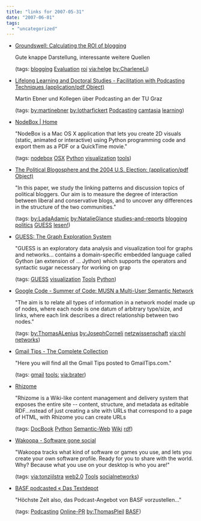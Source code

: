 ```yaml
---
title: "links for 2007-05-31"
date: "2007-06-01"
tags: 
  - "uncategorized"
---
```


- [Groundswell: Calculating the ROI of blogging](http://blogs.forrester.com/charleneli/2006/10/calculating_the.html)
    
    Gute knappe Darstellung, interessante weitere Quellen
    
    (tags: [blogging](http://del.icio.us/heinzwittenbrink/blogging) [Evaluation](http://del.icio.us/heinzwittenbrink/Evaluation) [roi](http://del.icio.us/heinzwittenbrink/roi) [via:helge](http://del.icio.us/heinzwittenbrink/via:helge) [by:CharleneLi](http://del.icio.us/heinzwittenbrink/by:CharleneLi))
    
- [Lifelong Learning and Doctoral Studies - Facilitation with Podcasting Techniques (application/pdf Object)](http://lamp.tu-graz.ac.at/~i203/ebner/publication/07_mipro.pdf)
    
    Martin Ebner und Kollegen über Podcasting an der TU Graz
    
    (tags: [by:martinebner](http://del.icio.us/heinzwittenbrink/by:martinebner) [by:lotharfickert](http://del.icio.us/heinzwittenbrink/by:lotharfickert) [Podcasting](http://del.icio.us/heinzwittenbrink/Podcasting) [camtasia](http://del.icio.us/heinzwittenbrink/camtasia) [learning](http://del.icio.us/heinzwittenbrink/learning))
    
- [NodeBox | Home](http://nodebox.net/code/index.php/Home)
    
    "NodeBox is a Mac OS X application that lets you create 2D visuals (static, animated or interactive) using Python programming code and export them as a PDF or a QuickTime movie."
    
    (tags: [nodebox](http://del.icio.us/heinzwittenbrink/nodebox) [OSX](http://del.icio.us/heinzwittenbrink/OSX) [Python](http://del.icio.us/heinzwittenbrink/Python) [visualization](http://del.icio.us/heinzwittenbrink/visualization) [tools](http://del.icio.us/heinzwittenbrink/tools))
    
- [The Political Blogosphere and the 2004 U.S. Election: (application/pdf Object)](http://www.blogpulse.com/papers/2005/AdamicGlanceBlogWWW.pdf)
    
    "In this paper, we study the linking patterns and discussion topics of political bloggers. Our aim is to measure the degree of interaction between liberal and conservative blogs, and to uncover any differences in the structure of the two communities."
    
    (tags: [by:LadaAdamic](http://del.icio.us/heinzwittenbrink/by:LadaAdamic) [by:NatalieGlance](http://del.icio.us/heinzwittenbrink/by:NatalieGlance) [studies-and-reports](http://del.icio.us/heinzwittenbrink/studies-and-reports) [blogging](http://del.icio.us/heinzwittenbrink/blogging) [politics](http://del.icio.us/heinzwittenbrink/politics) [GUESS](http://del.icio.us/heinzwittenbrink/GUESS) [lesen!](http://del.icio.us/heinzwittenbrink/lesen!))
    
- [GUESS: The Graph Exploration System](http://graphexploration.cond.org/index.html)
    
    "GUESS is an exploratory data analysis and visualization tool for graphs and networks... contains a domain-specific embedded language called Gython (an extension of ... Jython) which supports the operators and syntactic sugar necessary for working on grap
    
    (tags: [GUESS](http://del.icio.us/heinzwittenbrink/GUESS) [visualization](http://del.icio.us/heinzwittenbrink/visualization) [Tools](http://del.icio.us/heinzwittenbrink/Tools) [Python](http://del.icio.us/heinzwittenbrink/Python))
    
- [Google Code - Summer of Code: MUSN a Multi-User Semantic Network](http://code.google.com/soc/planetmath/appinfo.html?csaid=4AEB9D7270A36E43)
    
    "The aim is to relate all types of information in a network model made up of nodes, where each node is one datum of arbitrary type/size, and links, where each link describes a direct relationship between two nodes."
    
    (tags: [by:ThomasALenius](http://del.icio.us/heinzwittenbrink/by:ThomasALenius) [by:JosephCorneli](http://del.icio.us/heinzwittenbrink/by:JosephCorneli) [netzwissenschaft](http://del.icio.us/heinzwittenbrink/netzwissenschaft) [via:chl](http://del.icio.us/heinzwittenbrink/via:chl) [networks](http://del.icio.us/heinzwittenbrink/networks))
    
- [Gmail Tips - The Complete Collection](http://g04.com/misc/GmailTipsComplete.html)
    
    "Here you will find all the Gmail Tips posted to GmailTips.com."
    
    (tags: [gmail](http://del.icio.us/heinzwittenbrink/gmail) [tools:](http://del.icio.us/heinzwittenbrink/tools:) [via:brater](http://del.icio.us/heinzwittenbrink/via:brater))
    
- [Rhizome](http://rx4rdf.liminalzone.org/Rhizome)
    
    "Rhizome is a Wiki-like content management and delivery system that exposes the entire site -- content, structure, and metadata as editable RDF...nstead of just creating a site with URLs that correspond to a page of HTML, with Rhizome you can create URLs
    
    (tags: [DocBook](http://del.icio.us/heinzwittenbrink/DocBook) [Python](http://del.icio.us/heinzwittenbrink/Python) [Semantic-Web](http://del.icio.us/heinzwittenbrink/Semantic-Web) [Wiki](http://del.icio.us/heinzwittenbrink/Wiki) [rdf](http://del.icio.us/heinzwittenbrink/rdf))
    
- [Wakoopa - Software gone social](http://wakoopa.com/)
    
    "Wakoopa tracks what kind of software or games you use, and lets you create your own software profile. Ready for you to share with the world. Why? Because what you use on your desktop is who you are!"
    
    (tags: [via:tonzijlstra](http://del.icio.us/heinzwittenbrink/via:tonzijlstra) [web2.0](http://del.icio.us/heinzwittenbrink/web2.0) [Tools](http://del.icio.us/heinzwittenbrink/Tools) [socialnetworks](http://del.icio.us/heinzwittenbrink/socialnetworks))
    
- [BASF podcasted « Das Textdepot](http://thomaspleil.wordpress.com/2007/05/14/basf-podcasted/)
    
    "Höchste Zeit also, das Podcast-Angebot von BASF vorzustellen..."
    
    (tags: [Podcasting](http://del.icio.us/heinzwittenbrink/Podcasting) [Online-PR](http://del.icio.us/heinzwittenbrink/Online-PR) [by:ThomasPleil](http://del.icio.us/heinzwittenbrink/by:ThomasPleil) [BASF](http://del.icio.us/heinzwittenbrink/BASF))
